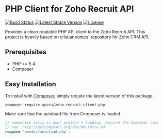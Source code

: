 # PHP Client for Zoho Recruit API
[![Build Status](https://travis-ci.org/apora/zoho-recruit-client-php.svg?branch=master)](https://travis-ci.org/apora/zoho-recruit-client-php)
[![Latest Stable Version](https://poser.pugx.org/apora/zoho-recruit-client-php/v/stable)](https://packagist.org/packages/apora/zoho-recruit-client-php)
[![License](https://poser.pugx.org/cristianpontes/zoho-recruit-client-php/license)](https://packagist.org/packages/apora/zoho-recruit-client-php)

Provides a clean readable PHP API client to the Zoho Recruit API. This project
is heavily based on
[cristianpontes' repository](https://github.com/cristianpontes/zoho-crm-client-php)
for Zoho CRM API.

## Prerequisites

- PHP >= 5.4
- Composer

## Easy Installation

To install with [Composer](https://getcomposer.org/), simply require the
latest version of this package.

```bash
composer require apora/zoho-recruit-client-php
```

Make sure that the autoload file from Composer is loaded.

```php
// somewhere early in your project's loading, require the Composer autoloader
// see: http://getcomposer.org/doc/00-intro.md
require 'vendor/autoload.php';
```



